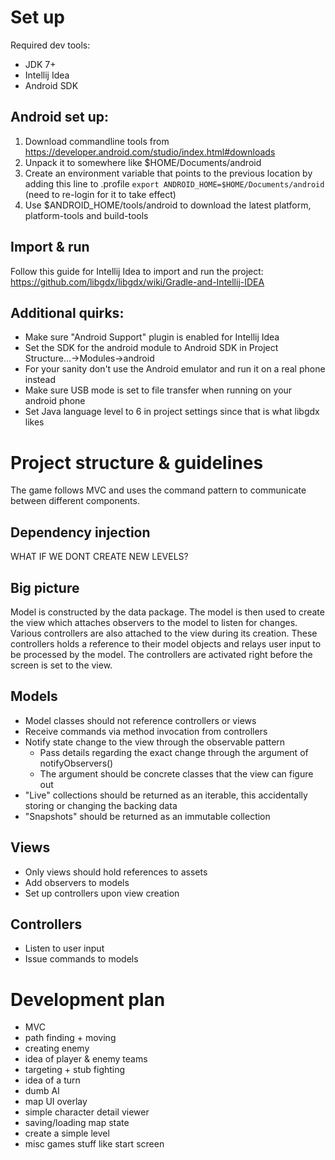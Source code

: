 # Set up
Required dev tools:
- JDK 7+
- Intellij Idea
- Android SDK

## Android set up:
1. Download commandline tools from https://developer.android.com/studio/index.html#downloads
2. Unpack it to somewhere like $HOME/Documents/android
3. Create an environment variable that points to the previous location by adding this line to .profile
    `export ANDROID_HOME=$HOME/Documents/android` (need to re-login for it to take effect)
4. Use $ANDROID_HOME/tools/android to download the latest platform, platform-tools and build-tools

## Import & run
Follow this guide for Intellij Idea to import and run the project:
https://github.com/libgdx/libgdx/wiki/Gradle-and-Intellij-IDEA

## Additional quirks:
- Make sure "Android Support" plugin is enabled for Intellij Idea
- Set the SDK for the android module to Android SDK in Project Structure...->Modules->android
- For your sanity don't use the Android emulator and run it on a real phone instead
- Make sure USB mode is set to file transfer when running on your android phone
- Set Java language level to 6 in project settings since that is what libgdx likes

# Project structure & guidelines
The game follows MVC and uses the command pattern to communicate between different components.

## Dependency injection
WHAT IF WE DONT CREATE NEW LEVELS?

## Big picture
Model is constructed by the data package.
The model is then used to create the view which attaches observers to the model to listen for changes.
Various controllers are also attached to the view during its creation.
These controllers holds a reference to their model objects and relays user input to be processed by the model.
The controllers are activated right before the screen is set to the view.

## Models
- Model classes should not reference controllers or views
- Receive commands via method invocation from controllers
- Notify state change to the view through the observable pattern
  - Pass details regarding the exact change through the argument of notifyObservers()
  - The argument should be concrete classes that the view can figure out
- "Live" collections should be returned as an iterable, this accidentally storing or changing the backing data
- "Snapshots" should be returned as an immutable collection

## Views
- Only views should hold references to assets
- Add observers to models
- Set up controllers upon view creation

## Controllers
- Listen to user input
- Issue commands to models

# Development plan
- MVC 
- path finding + moving
- creating enemy
- idea of player & enemy teams
- targeting + stub fighting
- idea of a turn
- dumb AI
- map UI overlay
- simple character detail viewer
- saving/loading map state
- create a simple level
- misc games stuff like start screen